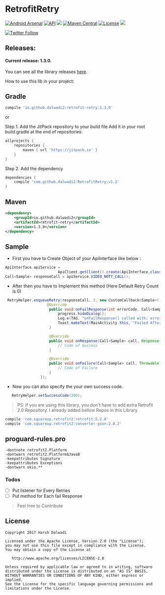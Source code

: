 # RetrofitRetry

[![Android Arsenal](https://img.shields.io/badge/Android%20Arsenal-RetrofitRetry-blue.svg?style=flat)](https://android-arsenal.com/details/1/5739)
[![API](https://img.shields.io/badge/API-14%2B-orange.svg?style=flat)](https://android-arsenal.com/api?level=14)
[![](https://jitpack.io/v/dalwadi2/RetrofitRetry.svg)](https://jitpack.io/#dalwadi2/RetrofitRetry/v1.1)
[![Maven Central](https://maven-badges.herokuapp.com/maven-central/io.github.dalwadi2/retrofit-retry/badge.svg)](https://maven-badges.herokuapp.com/maven-central/io.github.dalwadi2/retrofit-retry)
[![License](https://img.shields.io/badge/license-Apache%202-4EB1BA.svg)](https://www.apache.org/licenses/LICENSE-2.0.html)
<a href="http://www.methodscount.com/?lib=io.github.dalwadi2%3Aretrofit-retry%3A1.2.0"><img src="https://img.shields.io/badge/Methods and size-core: 34 | deps: 4656 | 6 KB-e91e63.svg"/></a>

[![Twitter Follow](https://img.shields.io/twitter/follow/HarshDalwadi27.svg?style=social)](https://twitter.com/HarshDalwadi27)

## Releases:

#### Current release: 1.3.0.

You can see all the library releases [here](https://github.com/dalwadi2/RetrofitRetry/releases).

How to use this lib in your project: 
## Gradle
```groovy
compile 'io.github.dalwadi2:retrofit-retry:1.3.0'
```

or


Step 1. Add the JitPack repository to your build file
Add it in your root build.gradle at the end of repositories:
```groovy
allprojects {
	repositories {
		maven { url 'https://jitpack.io' }
	}
}
```

Step 2. Add the dependency
```groovy
dependencies {
	compile 'com.github.dalwadi2:RetrofitRetry:v1.2'
}
```
## Maven
```xml
<dependency>
    <groupId>io.github.dalwadi2</groupId>
    <artifactId>retrofit-retry</artifactId>
    <version>1.3.0</version>
</dependency>
```
## Sample

- First you have to Create Object of your ApiInterface like below : 
```java
ApiInterface apiService =
                        ApiClient.getClient().create(ApiInterface.class);
Call<Sample> responseCall = apiService.VIDEO_NOTY_CALL();
```
- After then you have to Implement this method (Here Default Retry Count is 0)
```java
 RetryHelper.enqueueRetry(responseCall, 3, new CustomCallback<Sample>() {
                   @Override
                    public void onFailResponse(int errorCode, Call<Sample> call, Response<Sample> response) {
                        progress.hideDialog();
                        Log.e(TAG, "onFailResponse() called with: errorCode = [" + errorCode + "], call = [" + call + "], response = [" + response + "]");
                        Toast.makeText(MainActivity.this, "Failed After Retry", Toast.LENGTH_SHORT).show();
                    }

                    @Override
                    public void onResponse(Call<Sample> call, Response<Sample> response) {
                        // Code of Success
                    }

                    @Override
                    public void onFailure(Call<Sample> call, Throwable t) {
                        // Code of Failure
                    }
                });
```
- Now you can also specify the your own success code.
```java
   RetryHelper.setSuccessCode(200);
```
> PS: If you are using this library, you don't have to add extra Retrofit 2.0 Repository.
I already added bellow Repos in this Library.
```sh
compile 'com.squareup.retrofit2:retrofit:2.2.0'
compile 'com.squareup.retrofit2:converter-gson:2.0.2'
```
## proguard-rules.pro
```
-dontnote retrofit2.Platform
-dontwarn retrofit2.Platform$Java8
-keepattributes Signature
-keepattributes Exceptions
-dontwarn okio.**
```
### Todos

* [ ] Put listener for Every Retries
* [ ] Put method for Each fail Response

> Feel free to Contribute

## License

    Copyright 2017 Harsh Dalwadi

    Licensed under the Apache License, Version 2.0 (the "License");
    you may not use this file except in compliance with the License.
    You may obtain a copy of the License at

       http://www.apache.org/licenses/LICENSE-2.0

    Unless required by applicable law or agreed to in writing, software
    distributed under the License is distributed on an "AS IS" BASIS,
    WITHOUT WARRANTIES OR CONDITIONS OF ANY KIND, either express or implied.
    See the License for the specific language governing permissions and
    limitations under the License.
